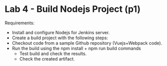# Lab 4 - Build Nodejs Project (p1)
Requirements:
- Install and configure Nodejs for Jenkins server.
- Create a build project with the following steps:
- Checkout code from a sample Github repository (Vuejs+Webpack code).
- Run the build using the npm install + npm run build commands
    - Test build and check the results.
    - Check the created artifact.